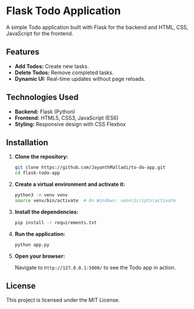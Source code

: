 # Flask Todo Application

A simple Todo application built with Flask for the backend and HTML, CSS, JavaScript for the frontend.

## Features

- **Add Todos:** Create new tasks.
- **Delete Todos:** Remove completed tasks.
- **Dynamic UI:** Real-time updates without page reloads.

## Technologies Used

- **Backend:** Flask (Python)
- **Frontend:** HTML5, CSS3, JavaScript (ES6)
- **Styling:** Responsive design with CSS Flexbox

## Installation

1. **Clone the repository:**

    ```bash
    git clone https://github.com/JayanthMalladi/to-do-app.git
    cd flask-todo-app
    ```

2. **Create a virtual environment and activate it:**

    ```bash
    python3 -m venv venv
    source venv/bin/activate  # On Windows: venv\Scripts\activate
    ```

3. **Install the dependencies:**

    ```bash
    pip install -r requirements.txt
    ```

4. **Run the application:**

    ```bash
    python app.py
    ```

5. **Open your browser:**

    Navigate to `http://127.0.0.1:5000/` to see the Todo app in action.

## License

This project is licensed under the MIT License.
